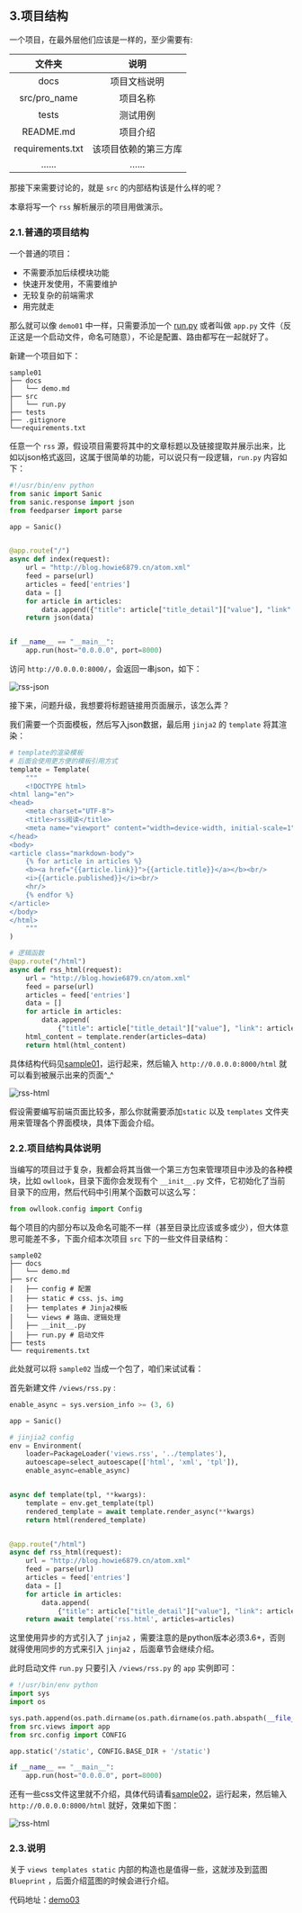 ## 3.项目结构

一个项目，在最外层他们应该是一样的，至少需要有:

|       文件夹        |     说明     |
| :--------------: | :--------: |
|       docs       |   项目文档说明   |
|   src/pro_name   |    项目名称    |
|      tests       |    测试用例    |
|    README.md     |    项目介绍    |
| requirements.txt | 该项目依赖的第三方库 |
|       …...       |    …...    |

那接下来需要讨论的，就是 `src` 的内部结构该是什么样的呢？

本章将写一个 `rss` 解析展示的项目用做演示。

### 2.1.普通的项目结构

一个普通的项目：

- 不需要添加后续模块功能
- 快速开发使用，不需要维护
- 无较复杂的前端需求
- 用完就走

那么就可以像 `demo01` 中一样，只需要添加一个 [run.py](https://github.com/howie6879/Sanic-For-Pythoner/blob/master/examples/demo03/sample01/src/run.py) 或者叫做 `app.py` 文件（反正这是一个启动文件，命名可随意），不论是配置、路由都写在一起就好了。

新建一个项目如下：

``` shell
sample01
├── docs
│   └── demo.md
├── src
│   └── run.py
├── tests
├── .gitignore
└──requirements.txt
```

任意一个 `rss` 源，假设项目需要将其中的文章标题以及链接提取并展示出来，比如以json格式返回，这属于很简单的功能，可以说只有一段逻辑，`run.py` 内容如下：

``` python
#!/usr/bin/env python
from sanic import Sanic
from sanic.response import json
from feedparser import parse

app = Sanic()


@app.route("/")
async def index(request):
    url = "http://blog.howie6879.cn/atom.xml"
    feed = parse(url)
    articles = feed['entries']
    data = []
    for article in articles:
        data.append({"title": article["title_detail"]["value"], "link": article["link"]})
    return json(data)


if __name__ == "__main__":
    app.run(host="0.0.0.0", port=8000)
```

访问 `http://0.0.0.0:8000/`，会返回一串json，如下：

![rss-json](../../images/demo03/03-01.png)

接下来，问题升级，我想要将标题链接用页面展示，该怎么弄？

我们需要一个页面模板，然后写入json数据，最后用 `jinja2` 的 `template` 将其渲染：

``` python
# template的渲染模板
# 后面会使用更方便的模板引用方式
template = Template(
    """
    <!DOCTYPE html>
<html lang="en">
<head>
    <meta charset="UTF-8">
    <title>rss阅读</title>
    <meta name="viewport" content="width=device-width, initial-scale=1">
</head>
<body>
<article class="markdown-body">
    {% for article in articles %}
    <b><a href="{{article.link}}">{{article.title}}</a></b><br/>
    <i>{{article.published}}</i><br/>
    <hr/>
    {% endfor %}
</article>
</body>
</html>
    """
)

# 逻辑函数
@app.route("/html")
async def rss_html(request):
    url = "http://blog.howie6879.cn/atom.xml"
    feed = parse(url)
    articles = feed['entries']
    data = []
    for article in articles:
        data.append(
            {"title": article["title_detail"]["value"], "link": article["link"], "published": article["published"]})
    html_content = template.render(articles=data)
    return html(html_content)
```

具体结构代码见[sample01](https://github.com/howie6879/Sanic-For-Pythoner/tree/master/examples/demo03/sample01)，运行起来，然后输入 `http://0.0.0.0:8000/html` 就可以看到被展示出来的页面^_^

![rss-html](../../images/demo03/03-02.png)

假设需要编写前端页面比较多，那么你就需要添加`static` 以及 `templates` 文件夹用来管理各个界面模块，具体下面会介绍。

### 2.2.项目结构具体说明

当编写的项目过于复杂，我都会将其当做一个第三方包来管理项目中涉及的各种模块，比如 `owllook`，目录下面你会发现有个 `__init__.py` 文件，它初始化了当前目录下的应用，然后代码中引用某个函数可以这么写：

```python
from owllook.config import Config
```

每个项目的内部分布以及命名可能不一样（甚至目录比应该或多或少），但大体意思可能差不多，下面介绍本次项目 `src` 下的一些文件目录结构：

``` shell
sample02
├── docs
│   └── demo.md
├── src
│   ├── config # 配置 
│   ├── static # css、js、img
│   ├── templates # Jinja2模板
│   └── views # 路由、逻辑处理
│   ├── __init__.py
│   ├── run.py # 启动文件
├── tests
└── requirements.txt
```

此处就可以将 `sample02` 当成一个包了，咱们来试试看：

首先新建文件 `/views/rss.py` :

``` python
enable_async = sys.version_info >= (3, 6)

app = Sanic()

# jinjia2 config
env = Environment(
    loader=PackageLoader('views.rss', '../templates'),
    autoescape=select_autoescape(['html', 'xml', 'tpl']),
    enable_async=enable_async)


async def template(tpl, **kwargs):
    template = env.get_template(tpl)
    rendered_template = await template.render_async(**kwargs)
    return html(rendered_template)


@app.route("/html")
async def rss_html(request):
    url = "http://blog.howie6879.cn/atom.xml"
    feed = parse(url)
    articles = feed['entries']
    data = []
    for article in articles:
        data.append(
            {"title": article["title_detail"]["value"], "link": article["link"], "published": article["published"]})
    return await template('rss.html', articles=articles)
```

这里使用异步的方式引入了 `jinja2` ，需要注意的是python版本必须3.6+，否则就得使用同步的方式来引入 `jinja2` ，后面章节会继续介绍。

此时启动文件 `run.py` 只要引入 `/views/rss.py` 的 `app` 实例即可：

``` python
# !/usr/bin/env python
import sys
import os

sys.path.append(os.path.dirname(os.path.dirname(os.path.abspath(__file__))))
from src.views import app
from src.config import CONFIG

app.static('/static', CONFIG.BASE_DIR + '/static')

if __name__ == "__main__":
    app.run(host="0.0.0.0", port=8000)
```

还有一些css文件这里就不介绍，具体代码请看[sample02](https://github.com/howie6879/Sanic-For-Pythoner/tree/master/examples/demo03/sample02)，运行起来，然后输入 `http://0.0.0.0:8000/html` 就好，效果如下图：

![rss-html](../../images/demo03/03-03.png)

### 2.3.说明

关于 `views templates static` 内部的构造也是值得一些，这就涉及到蓝图 `Blueprint` ，后面介绍蓝图的时候会进行介绍。

代码地址：[demo03](https://github.com/howie6879/Sanic-For-Pythoner/tree/master/examples/demo03/)

